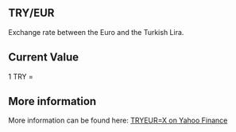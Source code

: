 ## TRY/EUR

Exchange rate between the Euro and the Turkish Lira.

## Current Value

1 TRY = <Value topic="finance/stock-exchange/currency/TRY/EUR" decimals="3" unit="EUR"/>

## More information

More information can be found here: [TRYEUR=X on Yahoo Finance](https://finance.yahoo.com/quote/TRYEUR=X/)
